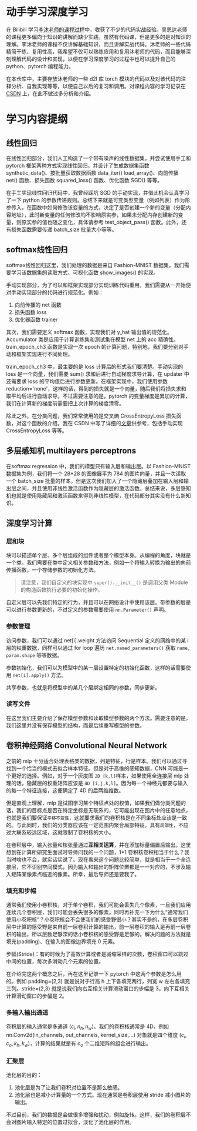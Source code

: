# 动手学习深度学习

在 Bilibili 学习[李沐老师的课程过程](https://space.bilibili.com/1567748478/channel/seriesdetail?sid=358497)中，收获了不少的代码实战经验。吴恩达老师的课程更多偏向于知识的讲解而缺少实践，虽然有代码课，但是更多的是对知识的理解。李沐老师的课程不仅讲解基础知识，而且讲解实战代码。沐老师的一些代码精简干练、复用性高，我希望不仅可以熟练应用和复用沐老师的代码，而且能够深刻理解代码的设计和实现，以便在学习深度学习的过程中也可以提升自己的 python、pytorch 编程能力。

在本仓库中，主要存放沐老师的一些 d2l 库 torch 模块的代码以及对该代码的注释分析、自我实现等等，以便自己以后的复习和调用。对课程内容的学习记录在 [CSDN](https://blog.csdn.net/Mr_Yuwen_Yin) 上，在此不做过多分析和介绍。

# 学习内容提纲

## 线性回归

在线性回归部分，我们人工构造了一个带有噪声的线性数据集，并尝试使用手工和 pytorch 框架两种方式实现线性回归，并设计了生成数据集函数 synthetic_data()、按批量获取数据函数 data_iter() load_array()、向前传播 net() 函数、损失函数 squared_loss() 函数、优化函数 SGD() 等等。

在手工实现线性回归代码中，我曾经踩坑 SGD 的手动实现，并借此机会认真学习了一下 python 的参数传递规则。总结下来就是可变类型变量（例如列表）作为形参传入，在函数中如何修改该变量的方式，决定了是否创建一个新的变量（分配内容地址），此时新变量的任何修改均不影响原实参，如果未分配内存创建新的变量，则原实参的值也随之变化，具体请参考 test_object_pass() 函数。此外，还有损失函数需要传递 batch_size 批量大小等等。

## softmax线性回归

softmax线性回归这里，我们处理的数据是来自 Fashion-MNIST 数据集，我们需要学习该数据集的读取方式、可视化函数 show_images() 的实现。

手动实现部分，为了可以和框架实现部分实现训练代码重用，我们需要从一开始便对手动实现部分的代码进行规范化。例如：

1. 向前传播的 net 函数
2. 损失函数 loss
3. 优化器函数 trainer

其次，我们需要定义 softmax 函数，实现我们对 y_hat 输出值的规范化。Accumulator 类是应用于计算训练集和测试集在模型 net 上的 acc 精确性。train_epoch_ch3 函数是实现一次 epoch 的计算问题，特别地，我们要分别对手动和框架实现进行不同处理。

train_epoch_ch3 中，最主要的是 loss 计算后的形式我们要清楚。手动实现的 loss 是一个向量，我们需要 sum() 求和后进行自动梯度求导计算，在 updater 中还需要求 loss 的平均值后进行参数更新。在框架实现中，我们使用参数 reduction='none'，这样的话，得到的损失就是一个向量，随后我们将损失求和取平均后进行自动求导。不过需要注意的是，pytorch 的变量梯度是累加的计算，我们在计算新的梯度前需要把上次计算的梯度清零。

除此之外，在分类问题，我们常常使用的是交叉熵 CrossEntropyLoss 损失函数，对这个函数的介绍，我在 CSDN 中写了详细的[文章](https://blog.csdn.net/Mr_Yuwen_Yin/article/details/126174583)供参考，包括手动实现 CrossEntropyLoss 等等。

## 多层感知机 multilayers perceptrons

在softmax regression 中，我们的模型只有输入层和输出层。以 Fashion-MNIST 数据集为例，我们将一个 28*28 的图像展平为 784 的图片向量，并且一次读取一个 batch_size 批量的样本，但是这次我们加入了一个隐藏层叠加在输入层和输出层之间，并且使用非线性激活函数作为隐藏层的激活函数。总结来说，多层感知机也就是使用隐藏层和激活函数来得到非线性模型，在代码部分其实没有什么新知识。

## 深度学习计算

### 层和块

块可以描述单个层、多个层组成的组件或者整个模型本身。从编程的角度，块就是一个类。我们需要在类中定义相关参数和方法，例如一个将输入转换为输出的向前传播函数，一个存储参数的初始化方法。

> 请注意，我们自定义的块实现中 `super().__init__()` 是调用父类 Module 的构造函数执行必要的初始化操作。

自定义层可以先我们特定的行为，并且可以在网络设计中使用该层。带参数的层是可以进行参数更新的，不过定义的参数需要使用 `nn.Parameter()` 声明。

### 参数管理

访问参数，我们可以通过 net[i].weight 方法访问 Sequential 定义的网络中的某 i 层的权重数据，同样可以通过 for loop 遍历 `net.named_parameters()` 获取 `name, param.shape` 等等数据。

参数初始化，我们可以为模型中的某一层设置特定的初始化函数，这样的话需要使用 `net[i].apply()` 方法。

共享参数，也就是将模型中的某几个层绑定相同的参数，同步更新。

### 读写文件

在这里我们主要介绍了保存模型参数和读取模型参数的两个方法。需要注意的是，我们这里并没有保存模型的结构，而是后续重写模型的参数。

## 卷积神经网络 Convolutional Neural Network

之前的 mlp 十分适合处理表格类的数据，列是特征，行是样本。我们可以通过寻找到一个恰当的模式去拟合样本特征。但是对于高维的感知数据，CNN 可能是一个更好的选择。例如，对于一个灰度图 `2D [k,l]`样本，如果使用全连接层 mlp 处理的话，隐藏层的权重矩阵应该是 `4D [i,j,k,l]`。因为每一个神经元都要与输入的每一个特征连接，这便确定了 4D 的后两维维数。

但是直观上理解，mlp 是试图学习某个特征点处的权值，如果我们做分类问题的话，我们的目标点是否在特定坐标是无联系的，它可能出现在图片中的任意地点，也就是我们要保证`平移不变性`，这就要求我们的卷积核是在不同坐标处应该是一致的。与此同时，我们的分类器应该在一定范围内聚合局部特征，具有`局部性`，不应过大联系较远区域，这就限制了卷积核的大小。

在卷积层中，输入张量和核张量通过**互相关运算**，并在添加标量偏置后输出。这里想到在计算所研究生面试时导师问我的一个问题，1*1 卷积核卷积相当于什么？我当时啥也不会，就实话实说了。现在看来这个问题比较简单，就是相当于一个全连接层，它不识别空间模式，因为输入和输出的矩阵位置都是一一对应的，不涉及输入矩阵某像素点临近的像素。所幸，最后导师还是要我了。

### 填充和步幅

通常我们使用小卷积核，对于单个卷积，我们可能会丢失几个像素，一旦我们应用连续几个卷积层，我们可能会丢失很多的像素。同时再补充一下为什么“通常我们使用小卷积核”？小卷积核会不会使我们的感受野很小？其实不是的，在多层卷积层中计算的感受野是来自前一层卷积计算的输出，前一层卷积的输入是再前一层卷积的输出，所以层数足够深的话小卷积核的感受野是足够的。解决问题的方法就是填充(padding)、在输入的图像边界填充 0 元素。

步幅(Stride)：有的时候为了高效计算或者是减缩采样的次数，卷积窗口可以跳过中间的位置，每次多滑动几个元素的位置。

在介绍完这两个概念之后，再在这里记录一下 pytorch 中这两个参数是怎么用的。例如 padding=(2,3) 就是说对于行高 h 上下各填充两行，列宽 w 左右各填充三列。stride=(2,3) 就是说我们向右互相关计算滑动窗口的步幅是 3，向下互相关计算滑动窗口的步幅是 2。

### 多输入输出通道

卷积层的输入通常是多通道 $(c_i,n_h,n_w)$。我们的卷积核通常是 4D，例如 nn.Conv2d(in_channels, out_channels, kernel_size,...) 对象就是四个维度 $(c_i,c_o,k_h,k_w)$，计算的结果就是有 $c_o$ 个二维矩阵的组合进行输出。

### 汇聚层

池化层的目的：
1. 池化层是为了让我们卷积对位置不是那么敏感。
2. 池化层也是减小计算量的一个方式。现在通常是卷积层使用 stride 减小图片的输出。

不过目前，我们的数据是会做很多增强和扰动，例如旋转。这样，我们的卷积层不会对图片输入特定的位置过拟合，淡化了池化层的作用。